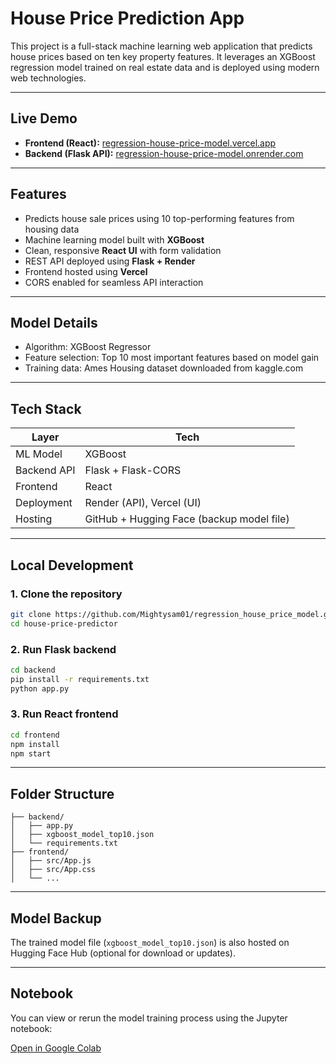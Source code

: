 # House Price Prediction App

This project is a full-stack machine learning web application that predicts house prices based on ten key property features. It leverages an XGBoost regression model trained on real estate data and is deployed using modern web technologies.

---

## Live Demo

- **Frontend (React):** [regression-house-price-model.vercel.app](https://regression-house-price-model-fqphdv60m.vercel.app/)
- **Backend (Flask API):** [regression-house-price-model.onrender.com](https://regression-house-price-model.onrender.com/)

---

## Features

- Predicts house sale prices using 10 top-performing features from housing data
- Machine learning model built with **XGBoost**
- Clean, responsive **React UI** with form validation
- REST API deployed using **Flask + Render**
- Frontend hosted using **Vercel**
- CORS enabled for seamless API interaction

---

## Model Details

- Algorithm: XGBoost Regressor
- Feature selection: Top 10 most important features based on model gain
- Training data: Ames Housing dataset downloaded from kaggle.com

---

## Tech Stack

| Layer       | Tech                     |
|-------------|--------------------------|
| ML Model    | XGBoost                  |
| Backend API | Flask + Flask-CORS       |
| Frontend    | React                    |
| Deployment  | Render (API), Vercel (UI)|
| Hosting     | GitHub + Hugging Face (backup model file) |

---

## Local Development

### 1. Clone the repository
```bash
git clone https://github.com/Mightysam01/regression_house_price_model.git
cd house-price-predictor
```

### 2. Run Flask backend

```bash
cd backend
pip install -r requirements.txt
python app.py
```

### 3. Run React frontend

```bash
cd frontend
npm install
npm start
```

---

## Folder Structure

```
├── backend/
│   ├── app.py
│   ├── xgboost_model_top10.json
│   └── requirements.txt
├── frontend/
│   ├── src/App.js
│   ├── src/App.css
│   └── ...
```

---

## Model Backup

The trained model file (`xgboost_model_top10.json`) is also hosted on Hugging Face Hub (optional for download or updates).

---

## Notebook

You can view or rerun the model training process using the Jupyter notebook:

[Open in Google Colab](https://github.com/Mightysam01/regression_house_price_model/blob/main/RegressionHousePrice.ipynb)


